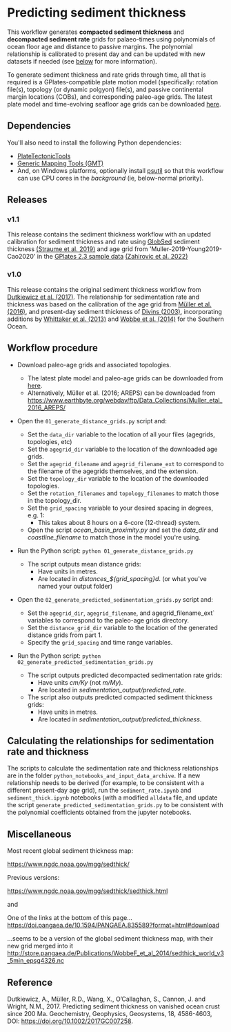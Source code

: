 # Predicting sediment thickness

This workflow generates **compacted sediment thickness** and **decompacted sediment rate** grids for palaeo-times using polynomials of ocean floor age and distance to passive margins. The polynomial relationship is calibrated to present day and can be updated with new datasets if needed (see [below](#calculating-the-relationships-for-sedimentation-rate-and-thickness) for more information).

To generate sediment thickness and rate grids through time, all that is required is a GPlates-compatible plate motion model (specifically: rotation file(s), topology (or dynamic polgyon) file(s), and passive continental margin locations (COBs), and corresponding paleo-age grids. The latest plate model and time-evolving seafloor age grids can be downloaded [here](https://www.earthbyte.org/gplates-2-3-software-and-data-sets/).

## Dependencies

You'll also need to install the following Python dependencies:
* [PlateTectonicTools](https://github.com/EarthByte/PlateTectonicTools)
* [Generic Mapping Tools (GMT) ](https://www.generic-mapping-tools.org/)
* And, on Windows platforms, optionally install [psutil](https://pypi.org/project/psutil/) so that this workflow can use CPU cores in the *background* (ie, below-normal priority).

## Releases
### v1.1
This release contains the sediment thickness workflow with an updated calibration for sediment thickness and rate using [GlobSed](https://ngdc.noaa.gov/mgg/sedthick/) sediment thickness [(Straume et al. 2019)](https://doi.org/10.1029/2018GC008115) and age grid from 'Muller-2019-Young2019-Cao2020' in the [GPlates 2.3 sample data](https://www.earthbyte.org/gplates-2-3-software-and-data-sets/) [(Zahirovic et al. 2022)](https://doi.org/10.1002/gdj3.146)

### v1.0
This release contains the original sediment thickness workflow from [Dutkiewicz et al. (2017)](https://doi.org/10.1002/2017GC007258).
The relationship for sedimentation rate and thickness was based on the calibration of the age grid from [Müller et al. (2016)](https://doi.org/10.1146/annurev-earth-060115-012211), and present-day sediment thickness of [Divins (2003)](https://www.ngdc.noaa.gov/mgg/sedthick/sedthick.html), incorporating additions by [Whittaker et al. (2013)](https://doi.org/10.1002/ggge.20181) and [Wobbe et al. (2014)](https://doi.org/10.1016/j.gloplacha.2014.09.006) for the Southern Ocean. 


## Workflow procedure

- Download paleo-age grids and associated topologies.
    - The latest plate model and paleo-age grids can be downloaded from [here](https://www.earthbyte.org/gplates-2-3-software-and-data-sets/).
    - Alternatively, Müller et al. (2016; AREPS) can be downloaded from https://www.earthbyte.org/webdav/ftp/Data_Collections/Muller_etal_2016_AREPS/
- Open the `01_generate_distance_grids.py` script and:
    + Set the `data_dir` variable to the location of all your files (agegrids, topologies, etc)
    + Set the `agegrid_dir` variable to the location of the downloaded age grids.
    + Set the `agegrid_filename` and `agegrid_filename_ext` to correspond to the filename of the agegrids themselves, and the extension.
    + Set the `topology_dir` variable to the location of the downloaded topologies.
    + Set the `rotation_filenames` and `topology_filenames` to match those in the topology_dir.
    + Set the `grid_spacing` variable to your desired spacing in degrees, e.g.  1:
         * This takes about 8 hours on a 6-core (12-thread) system.
    + Open the script *ocean_basin_proximity.py* and set the *data_dir* and *coastline_filename* to match those in the model you're using.
- Run the Python script:
      `python 01_generate_distance_grids.py`
    + The script outputs mean distance grids:
        + Have units in metres.
        + Are located in *distances_${grid_spacing}d*. (or what you've named your output folder)
    
    
- Open the `02_generate_predicted_sedimentation_grids.py` script and:
    + Set the `agegrid_dir`, `agegrid_filename`, and agegrid_filename_ext` variables to correspond to the paleo-age grids directory.
    + Set the `distance_grid_dir` variable to the location of the generated distance grids from part 1.
    + Specify the `grid_spacing` and time range variables.
- Run the Python script:
    `python 02_generate_predicted_sedimentation_grids.py`
    + The script outputs predicted decompacted sedimentation rate grids:
        + Have units *cm/Ky* (not *m/My*).
        + Are located in *sedimentation_output/predicted_rate*.
    - The script also outputs predicted compacted sediment thickness grids:
        + Have units in metres.
        + Are located in *sedimentation_output/predicted_thickness*.


## Calculating the relationships for sedimentation rate and thickness
The scripts to calculate the sedimentation rate and thickness relationships are in the folder `python_notebooks_and_input_data_archive`.
If a new relationship needs to be derived (for example, to be consistent with a different present-day age grid), run the `sediment_rate.ipynb` and `sediment_thick.ipynb` notebooks (with a modified `alldata` file, and update the script `generate_predicted_sedimentation_grids.py` to be consistent with the polynomial coefficients obtained from the jupyter notebooks.

## Miscellaneous

Most recent global sediment thickness map:

https://www.ngdc.noaa.gov/mgg/sedthick/

Previous versions: 

https://www.ngdc.noaa.gov/mgg/sedthick/sedthick.html

and 

One of the links at the bottom of this page...
https://doi.pangaea.de/10.1594/PANGAEA.835589?format=html#download

...seems to be a version of the global sediment thickness map, with their new grid merged into it
http://store.pangaea.de/Publications/WobbeF_et_al_2014/sedthick_world_v3_5min_epsg4326.nc 


## Reference

Dutkiewicz, A., Müller, R.D., Wang, X., O’Callaghan, S., Cannon, J. and Wright, N.M., 2017. Predicting sediment thickness on vanished ocean crust since 200 Ma. Geochemistry, Geophysics, Geosystems, 18, 4586-4603, DOI:  https://doi.org/10.1002/2017GC007258.
